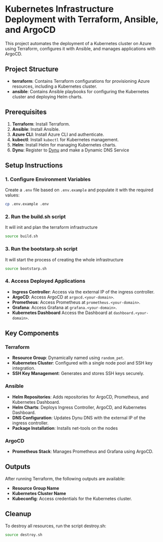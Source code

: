 # Kubernetes Infrastructure Deployment with Terraform, Ansible, and ArgoCD

This project automates the deployment of a Kubernetes cluster on Azure using Terraform, configures it with Ansible, and manages applications with ArgoCD.

## Project Structure

- **terraform**: Contains Terraform configurations for provisioning Azure resources, including a Kubernetes cluster.
- **ansible**: Contains Ansible playbooks for configuring the Kubernetes cluster and deploying Helm charts.

## Prerequisites

1. **Terraform**: Install Terraform.
2. **Ansible**: Install Ansible.
3. **Azure CLI**: Install Azure CLI and authenticate.
4. **kubectl**: Install `kubectl` for Kubernetes management.
5. **Helm**: Install Helm for managing Kubernetes charts.
6. **Dynu**: Register to [Dynu](https://www.dynu.com/) and make a Dynamic DNS Service

## Setup Instructions

### 1. Configure Environment Variables

Create a `.env` file based on `.env.example` and populate it with the required values:

```bash
cp .env.example .env
```

### 2. Run the build.sh script

It will init and plan the terraform infrastructure

```bash
source build.sh
```

### 3. Run the bootstarp.sh script

It will start the process of creating the whole infrastructure

```bash
source bootstarp.sh
```

### 4. Access Deployed Applications

- **Ingress Controller**: Access via the external IP of the ingress controller.
- **ArgoCD**: Access ArgoCD at `argocd.<your-domain>`.
- **Prometheus**: Access Prometheus at `prometheus.<your-domain>`.
- **Grafana**: Access Grafana at `grafana.<your-domain>`.
- **Kubernetes Dashboard** Access the Dashboard at `dashboard.<your-domain>`.

## Key Components

### Terraform

- **Resource Group**: Dynamically named using `random_pet`.
- **Kubernetes Cluster**: Configured with a single node pool and SSH key integration.
- **SSH Key Management**: Generates and stores SSH keys securely.

### Ansible

- **Helm Repositories**: Adds repositories for ArgoCD, Prometheus, and Kubernetes Dashboard.
- **Helm Charts**: Deploys Ingress Controller, ArgoCD, and Kubernetes Dashboard.
- **DNS Configuration**: Updates Dynu DNS with the external IP of the ingress controller.
- **Package Installation**: Installs net-tools on the nodes

### ArgoCD

- **Prometheus Stack**: Manages Prometheus and Grafana using ArgoCD.

## Outputs

After running Terraform, the following outputs are available:

- **Resource Group Name**
- **Kubernetes Cluster Name**
- **Kubeconfig**: Access credentials for the Kubernetes cluster.

## Cleanup

To destroy all resources, run the script destroy.sh:

```bash
source destroy.sh
```
